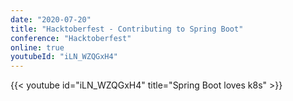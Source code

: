 ```yaml
---
date: "2020-07-20"
title: "Hacktoberfest - Contributing to Spring Boot"
conference: "Hacktoberfest"
online: true
youtubeId: "iLN_WZQGxH4"
---
```


{{< youtube id="iLN_WZQGxH4" title="Spring Boot loves k8s" >}} 

